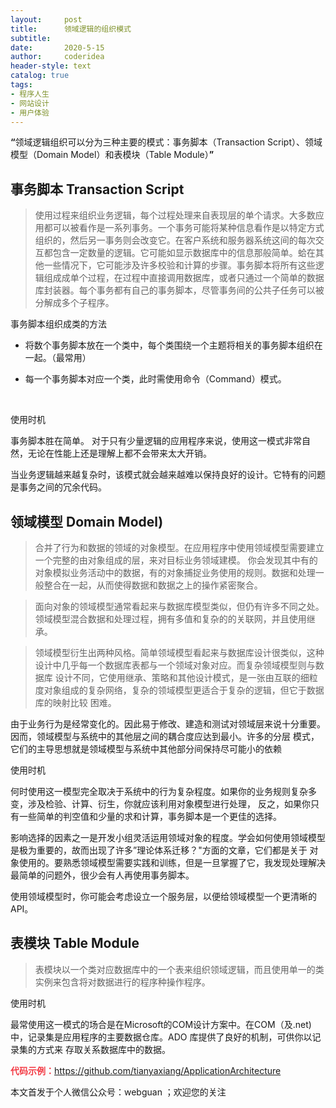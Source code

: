 ```yaml
---
layout:     post
title:      领域逻辑的组织模式
subtitle:   
date:       2020-5-15
author:     coderidea
header-style: text
catalog: true
tags:
- 程序人生
- 网站设计
- 用户体验
--- 
```

<p><strong>“</strong>领域逻辑组织可以分为三种主要的模式：事务脚本（Transaction Script）、领域模型（Domain Model）和表模块（Table Module）<strong>”</strong></p>

<h2>事务脚本 Transaction Script</h2>

<blockquote>
<p>使用过程来组织业务逻辑，每个过程处理来自表现层的单个请求。大多数应用都可以被看作是一系列事务。一个事务可能将某种信息看作是以特定方式组织的，然后另一事务则会改变它。在客户系统和服务器系统这间的每次交互都包含一定数量的逻辑。它可能如显示数据库中的信息那般简单。蛤在其他一些情况下，它可能涉及许多校验和计算的步骤。事务脚本将所有这些逻辑组成成单个过程，在过程中直接调用数据库，或者只通过一个简单的数据库封装器。每个事务都有自己的事务脚本，尽管事务间的公共子任务可以被分解成多个子程序。</p>
</blockquote>

<p>事务脚本组织成类的方法</p>

<ul><li>
	<p>将数个事务脚本放在一个类中，每个类围绕一个主题将相关的事务脚本组织在一起。（最常用）</p>
	</li>
	<li>
	<p>每一个事务脚本对应一个类，此时需使用命令（Command）模式。</p>
	</li>
</ul><p> </p>

<p>使用时机</p>

<p>事务脚本胜在简单。 对于只有少量逻辑的应用程序来说，使用这一模式非常自然，无论在性能上还是理解上都不会带来太大开销。</p>

<p>当业务逻辑越来越复杂时，该模式就会越来越难以保持良好的设计。它特有的问题是事务之间的冗余代码。</p>

<h2>领域模型 Domain Model)</h2>

<blockquote>
<p>合并了行为和数据的领域的对象模型。在应用程序中使用领域模型需要建立一个完整的由对象组成的层，来对目标业务领域建模。 你会发现其中有的对象模拟业务活动中的数据，有的对象捕捉业务使用的规则。数据和处理一般整合在一起，从而使得数据和数据之上的操作紧密聚合。</p>
</blockquote>

<blockquote>
<p>面向对象的领域模型通常看起来与数据库模型类似，但仍有许多不同之处。领域模型混合数据和处理过程，拥有多值和复杂的的关联网，并且使用继承。</p>
</blockquote>

<blockquote>
<p>领域模型衍生出两种风格。简单领域模型看起来与数据库设计很类似，这种设计中几乎每一个数据库表都与一个领域对象对应。而复杂领域模型则与数据库 设计不同，它使用继承、策略和其他设计模式，是一张由互联的细粒度对象组成的复杂网络，复杂的领域模型更适合于复杂的逻辑，但它于数据库的映射比较 困难。</p>
</blockquote>

<p>由于业务行为是经常变化的。因此易于修改、建造和测试对领域层来说十分重要。因而，领域模型与系统中的其他层之间的耦合度应达到最小。许多的分层 模式，它们的主导思想就是领域模型与系统中其他部分间保持尽可能小的依赖</p>

<p>使用时机</p>

<p>何时使用这一模型完全取决于系统中的行为复杂程度。如果你的业务规则复杂多变，涉及检验、计算、衍生，你就应该利用对象模型进行处理， 反之，如果你只有一些简单的判空值和少量的求和计算，事务脚本是一个更佳的选择。</p>

<p>影响选择的因素之一是开发小组灵活运用领域对象的程度。学会如何使用领域模型是极为重要的，故而出现了许多”理论体系迁移？"方面的文章，它们都是关于 对象使用的。要熟悉领域模型需要实践和训练，但是一旦掌握了它，我发现处理解决最简单的问题外，很少会有人再使用事务脚本。</p>

<p>使用领域模型时，你可能会考虑设立一个服务层，以便给领域模型一个更清晰的API。</p>

<h2>表模块 Table Module</h2>

<blockquote>
<p>表模块以一个类对应数据库中的一个表来组织领域逻辑，而且使用单一的类实例来包含将对数据进行的程序种操作程序。</p>
</blockquote>

<p>使用时机</p>

<p>最常使用这一模式的场合是在Microsoft的COM设计方案中。在COM（及.net)中，记录集是应用程序的主要数据仓库。ADO 库提供了良好的机制，可供你以记录集的方式来 存取关系数据库中的数据。</p>

<p><span style="color:#f33b45;"><strong>代码示例：</strong></span><a href="https://github.com/tianyaxiang/ApplicationArchitecture">https://github.com/tianyaxiang/ApplicationArchitecture</a></p>

<p>本文首发于个人微信公众号：webguan ；欢迎您的关注</p>

<p><img alt="" class="has" src="https://img-blog.csdn.net/20180825235533667?watermark/2/text/aHR0cHM6Ly9ibG9nLmNzZG4ubmV0L3RpYW55YXhpYW5n/font/5a6L5L2T/fontsize/400/fill/I0JBQkFCMA==/dissolve/70" /></p>